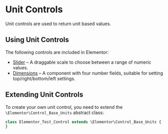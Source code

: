 # Unit Controls

<Badge type="tip" vertical="top" text="Elementor Core" /> <Badge type="warning" vertical="top" text="Basic" />

Unit controls are used to return unit based values.

## Using Unit Controls

The following controls are included in Elementor:

* [Slider](/controls/classes/control-slider) – A draggable scale to choose between a range of numeric values.
* [Dimensions](/controls/classes/control-dimensions) – A component with four number fields, suitable for setting top/right/bottom/left settings.

## Extending Unit Controls

To create your own unit control, you need to extend the `\Elementor\Control_Base_Units` abstract class:

```php {1}
class Elementor_Test_Control extends \Elementor\Control_Base_Units {
}
```
